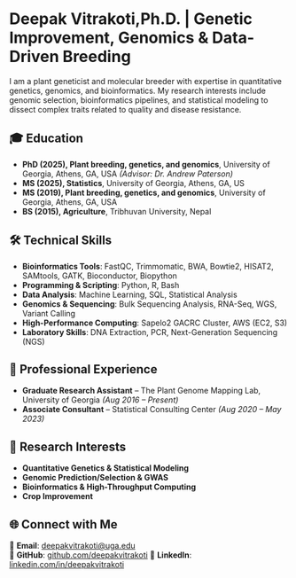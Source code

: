 # Deepak Vitrakoti,Ph.D. | Genetic Improvement, Genomics & Data-Driven Breeding

I am a plant geneticist and molecular breeder with expertise in quantitative genetics, genomics, and bioinformatics. My research interests include genomic selection, bioinformatics pipelines, and statistical modeling to dissect complex traits related to quality and disease resistance.

## 🎓 Education  
- **PhD (2025), Plant breeding, genetics, and genomics**, University of Georgia, Athens, GA, USA *(Advisor: Dr. Andrew Paterson)*
- **MS (2025), Statistics**, University of Georgia, Athens, GA, US
- **MS (2019), Plant breeding, genetics, and genomics**, University of Georgia, Athens, GA, USA   
- **BS (2015), Agriculture**, Tribhuvan University, Nepal  

## 🛠 Technical Skills  
- **Bioinformatics Tools**: FastQC, Trimmomatic, BWA, Bowtie2, HISAT2, SAMtools, GATK, Bioconductor, Biopython  
- **Programming & Scripting**: Python, R, Bash  
- **Data Analysis**: Machine Learning, SQL, Statistical Analysis  
- **Genomics & Sequencing**: Bulk Sequencing Analysis, RNA-Seq, WGS, Variant Calling  
- **High-Performance Computing**: Sapelo2 GACRC Cluster, AWS (EC2, S3)  
- **Laboratory Skills**: DNA Extraction, PCR, Next-Generation Sequencing (NGS)  

## 💼 Professional Experience  
- **Graduate Research Assistant** – The Plant Genome Mapping Lab, University of Georgia *(Aug 2016 – Present)*  
- **Associate Consultant** – Statistical Consulting Center *(Aug 2020 –  May 2023)*  

## 🌱 Research Interests  
- **Quantitative Genetics & Statistical Modeling**  
- **Genomic Prediction/Selection & GWAS**  
- **Bioinformatics & High-Throughput Computing**  
- **Crop Improvement**  


## 🌐 Connect with Me  
📧 **Email**: deepakvitrakoti@uga.edu  
🔗 **GitHub**: [github.com/deepakvitrakoti](https://github.com/deepakvitrakoti) 
🔗 **LinkedIn**: [linkedin.com/in/deepakvitrakoti](https://www.linkedin.com/in/deepakvitrakoti)  







